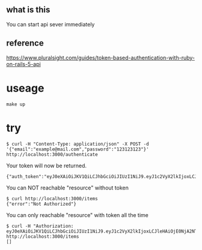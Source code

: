 ## what is this
You can start api sever immediately

## reference
https://www.pluralsight.com/guides/token-based-authentication-with-ruby-on-rails-5-api

# useage

```
make up
```

# try

```
$ curl -H "Content-Type: application/json" -X POST -d '{"email":"example@mail.com","password":"123123123"}' http://localhost:3000/authenticate
```
Your token will now be returned.
```
{"auth_token":"eyJ0eXAiOiJKV1QiLCJhbGciOiJIUzI1NiJ9.eyJ1c2VyX2lkIjoxLCJleHAiOjE0NjA2NTgxODZ9.xsSwcPC22IR71OBv6bU_OGCSyfE89DvEzWfDU0iybMA"}
```
You can NOT reachable "resource" without token

```
$ curl http://localhost:3000/items
{"error":"Not Authorized"}
```

You can only reachable "resource" with token all the time

```
$ curl -H "Authorization: eyJ0eXAiOiJKV1QiLCJhbGciOiJIUzI1NiJ9.eyJ1c2VyX2lkIjoxLCJleHAiOjE0NjA2NTgxODZ9.xsSwcPC22IR71OBv6bU_OGCSyfE89DvEzWfDU0iybMA" http://localhost:3000/items
[]
```
